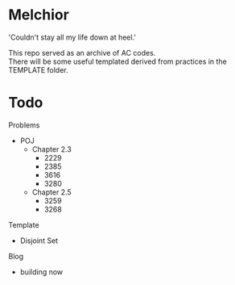 # Melchior
'Couldn't stay all my life down at heel.'

This repo served as an archive of AC codes.  
There will be some useful templated derived from practices in the TEMPLATE folder.

# Todo
Problems
- POJ
  - Chapter 2.3
    - 2229
    - 2385
    - 3616
    - 3280
  - Chapter 2.5
    - 3259
    - 3268

Template  
- Disjoint Set

Blog
- building now